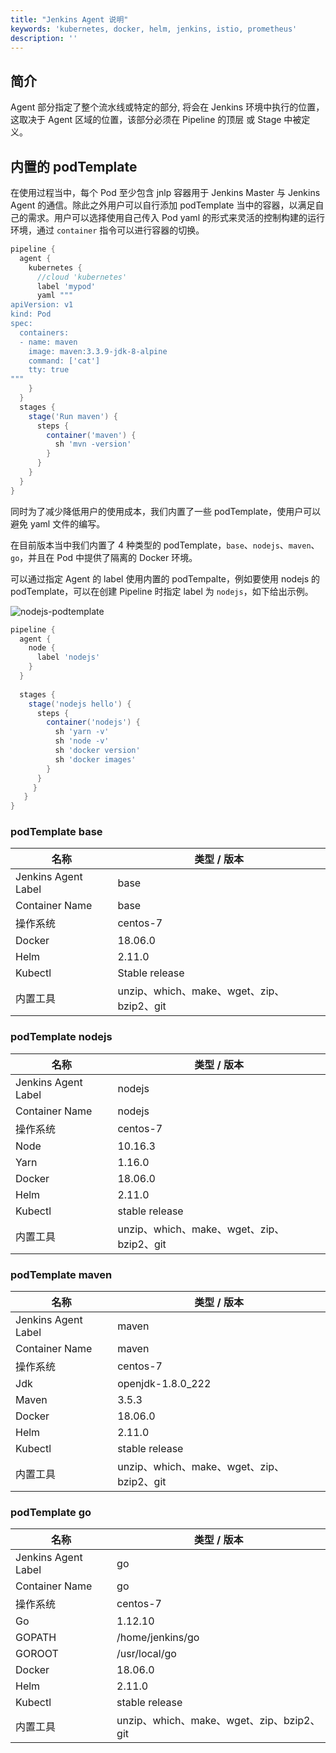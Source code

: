 ```yaml
---
title: "Jenkins Agent 说明" 
keywords: 'kubernetes, docker, helm, jenkins, istio, prometheus'
description: ''
---
```


## 简介

Agent 部分指定了整个流水线或特定的部分, 将会在 Jenkins 环境中执行的位置，这取决于 Agent 区域的位置，该部分必须在 Pipeline 的顶层 或 Stage 中被定义。

## 内置的 podTemplate

在使用过程当中，每个 Pod 至少包含 jnlp 容器用于 Jenkins Master 与 Jenkins Agent 的通信。除此之外用户可以自行添加 podTemplate 当中的容器，以满足自己的需求。用户可以选择使用自己传入 Pod yaml 的形式来灵活的控制构建的运行环境，通过 `container` 指令可以进行容器的切换。

```groovy
pipeline {
  agent {
    kubernetes {
      //cloud 'kubernetes'
      label 'mypod'
      yaml """
apiVersion: v1
kind: Pod
spec:
  containers:
  - name: maven
    image: maven:3.3.9-jdk-8-alpine
    command: ['cat']
    tty: true
"""
    }
  }
  stages {
    stage('Run maven') {
      steps {
        container('maven') {
          sh 'mvn -version'
        }
      }
    }
  }
}
```

同时为了减少降低用户的使用成本，我们内置了一些 podTemplate，使用户可以避免 yaml 文件的编写。

在目前版本当中我们内置了 4 种类型的 podTemplate，`base`、`nodejs`、`maven`、`go`，并且在 Pod 中提供了隔离的 Docker 环境。

可以通过指定 Agent 的 label 使用内置的 podTempalte，例如要使用 nodejs 的 podTemplate，可以在创建 Pipeline 时指定 label 为 `nodejs`，如下给出示例。

![nodejs-podtemplate](/nodejs-podtemplate.png)

```groovy
pipeline {
  agent {
    node {
      label 'nodejs'
    }
  }
  
  stages {
    stage('nodejs hello') {
      steps {
        container('nodejs') {
          sh 'yarn -v'
          sh 'node -v'
          sh 'docker version'
          sh 'docker images'
        }
      }
     }
   }
}
```



### podTemplate base

| 名称 | 类型 / 版本 |
| --- | --- |
|Jenkins Agent Label | base |
|Container Name | base |
| 操作系统| centos-7 |
|Docker| 18.06.0|
|Helm | 2.11.0 |
|Kubectl| Stable release|
|内置工具 | unzip、which、make、wget、zip、bzip2、git |


### podTemplate nodejs

| 名称 | 类型 / 版本 |
| --- | --- |
|Jenkins Agent Label | nodejs |
|Container Name | nodejs |
| 操作系统| centos-7 |
| Node | 10.16.3 |
| Yarn | 1.16.0 |
| Docker | 18.06.0 |
| Helm | 2.11.0 |
|Kubectl | stable release|
|内置工具| unzip、which、make、wget、zip、bzip2、git|


### podTemplate maven

| 名称 | 类型 / 版本 |
| --- | --- |
| Jenkins Agent Label | maven |
| Container Name | maven |
| 操作系统| centos-7 |
| Jdk | openjdk-1.8.0_222 |
| Maven | 3.5.3|
| Docker| 18.06.0 |
| Helm | 2.11.0 |
| Kubectl| stable release |
| 内置工具 | unzip、which、make、wget、zip、bzip2、git |


### podTemplate go

| 名称 | 类型 / 版本 |
| --- | --- |
| Jenkins Agent Label | go |
| Container Name | go |
| 操作系统| centos-7 |
| Go | 1.12.10 |
| GOPATH | /home/jenkins/go |
| GOROOT | /usr/local/go |
| Docker | 18.06.0 |
| Helm | 2.11.0 |
| Kubectl | stable release |
| 内置工具 | unzip、which、make、wget、zip、bzip2、git |
